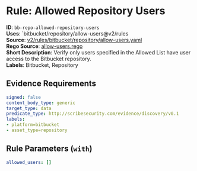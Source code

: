 # Rule: Allowed Repository Users

**ID**: `bb-repo-allowed-repository-users`  
**Uses**: `bitbucket/repository/allow-users@v2/rules  
**Source**: [v2/rules/bitbucket/repository/allow-users.yaml](https://github.com/scribe-public/sample-policies/v2/rules/bitbucket/repository/allow-users.yaml)  
**Rego Source**: [allow-users.rego](https://github.com/scribe-public/sample-policies/v2/rules/bitbucket/repository/allow-users.rego)  
**Short Description**: Verify only users specified in the Allowed List have user access to the Bitbucket repository.  
**Labels**: Bitbucket, Repository

## Evidence Requirements

```yaml
signed: false
content_body_type: generic
target_type: data
predicate_type: http://scribesecurity.com/evidence/discovery/v0.1
labels:
- platform=bitbucket
- asset_type=repository
```
## Rule Parameters (`with`)

```yaml
allowed_users: []
```
